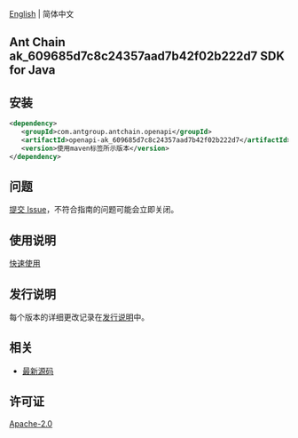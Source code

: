 [English](README.md) | 简体中文

## Ant Chain ak_609685d7c8c24357aad7b42f02b222d7 SDK for Java

## 安装

```xml
<dependency>
   <groupId>com.antgroup.antchain.openapi</groupId>
   <artifactId>openapi-ak_609685d7c8c24357aad7b42f02b222d7</artifactId>
   <version>使用maven标签所示版本</version>
</dependency>
```

## 问题

[提交 Issue](https://github.com/alipay/antchain-openapi-prod-sdk/issues/new)，不符合指南的问题可能会立即关闭。

## 使用说明

[快速使用](https://github.com/alipay/antchain-openapi-prod-sdk)

## 发行说明

每个版本的详细更改记录在[发行说明](./ChangeLog.txt)中。

## 相关

- [最新源码](https://github.com/alipay/antchain-openapi-prod-sdk/)

## 许可证

[Apache-2.0](http://www.apache.org/licenses/LICENSE-2.0)
